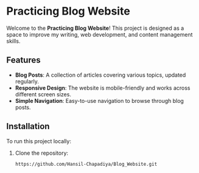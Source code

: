 # Practicing Blog Website

Welcome to the **Practicing Blog Website**! This project is designed as a space to improve my writing, web development, and content management skills.

## Features

- **Blog Posts**: A collection of articles covering various topics, updated regularly.
- **Responsive Design**: The website is mobile-friendly and works across different screen sizes.
- **Simple Navigation**: Easy-to-use navigation to browse through blog posts.

## Installation

To run this project locally:

1. Clone the repository:
   ```bash
   https://github.com/Hansil-Chapadiya/Blog_Website.git

